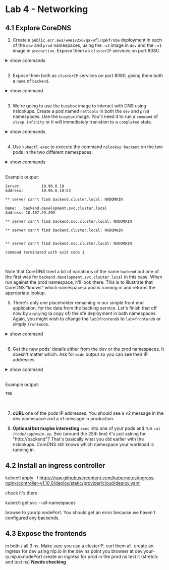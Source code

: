 # Lab 4 - Networking
## 4.1 Explore CoreDNS

1. Create a `public.ecr.aws/w4e1v2x6/qa-wfl/qakf/sbe` deployment in each of the `dev` and `prod` namespaces, using the `:v2` image in `dev` and the `:v1` image in `production`. Expose them as `clusterIP` services on port 8080.

<details><summary>show commands</summary>
<p>

```bash
kubectl create deploy lab4backend --image=public.ecr.aws/w4e1v2x6/qa-wfl/qakf/sbe:v1 -n production 
kubectl create deploy lab4backend --image=public.ecr.aws/w4e1v2x6/qa-wfl/qakf/sbe:v2 -n development
```

</p>
</details>
<br/>

2. Expose them both as `clusterIP` services on port 8080, giving them both a `name` of `backend`.

<details><summary>show command</summary>
<p>

```bash
kubectl expose deployment lab4backend --port 8080 --name backend --namespace production 
kubectl expose deployment lab4backend --port 8080 --name backend -n development
```

</p>
</details>
<br/>

3. We're going to use the `busybox` image to interact with DNS using nslookups. Create a pod named `nettools` in both the `dev` and `prod` namespaces. Use the `busybox` image. You'll need it to run a `command` of `sleep infinity` or it will immediately tranistion to a `completed` state.

<details><summary>show commands</summary>
<p>

```bash
kubectl run nettools --image=busybox -n production --command sleep infinity
kubectl run nettools --image=busybox -n development --command sleep infinity
```

</p>
</details>
<br/>

4. Use `kubectl exec` to execute the command `nslookup backend` on the two pods in the two different namespaces.

<details><summary>show commands</summary>
<p>

```bash
kubectl exec -it nettools -n production -- nslookup backend
kubectl exec -it nettools -n development -- nslookup backend
```

</p>
</details>
<br/>


Example output:

```
Server:         10.96.0.10
Address:        10.96.0.10:53

** server can't find backend.cluster.local: NXDOMAIN

Name:   backend.development.svc.cluster.local
Address: 10.107.29.209

** server can't find backend.svc.cluster.local: NXDOMAIN

** server can't find backend.cluster.local: NXDOMAIN


** server can't find backend.svc.cluster.local: NXDOMAIN

command terminated with exit code 1
```
<br/>

Note that CoreDNS tried a lot of variations of the name `backend` but one of the first was for `backend.development.svc.clsuter.local` in this case. When run against the prod namespace, it'll look there. This is to illustrate that CoreDNS "knows" which namespace a pod is running in and returns the appropriate lookup.

5. There's only one placeholder remaining in our simple front end application, for the data from the backing service. Let's finish that off now by `apply`ing (a copy of) the sfe deployment in both namespaces. Again, you might wish to change the `lab3frontend`s to `lab4frontend`s or simply `frontend`s.

<details><summary>show command</summary>
<p>

```bash
kubectl apply -n production -f lab4frontend.yaml
kubectl apply -n development -f lab4frontend.yaml
```

</p>
</details>
<br/>

6. Get the new pods' details either from the dev or the prod namespaces. It doesn't matter which. Ask for `wide` output so you can see their IP addresses.

<details><summary>show command</summary>
<p>

```bash
kubectl -n production get pods --output wide
```

</p>
</details>
<br/>

Example output:

```bash
TBD
```

<br/>

7. **cURL** one of the pods IP addresses. You should see a v2 message in the dev namespace and a v1 message in production.

8. **Optional but maybe interesting** `exec` into one of your pods and run `cat /code/app/main.py`. See (around the 25th line) it's just asking for "http://backend"? That's basically what you did earlier with the nslookups. CoreDNS still knows which namespace your workload is running in.



## 4.2 Install an ingress controller

kubectl apply -f https://raw.githubusercontent.com/kubernetes/ingress-nginx/controller-v1.10.0/deploy/static/provider/cloud/deploy.yaml

check it's there

kubectl get svc --all-namespaces

browse to yourIp:nodePort. You should get an error because we haven't configured any backends.

## 4.3 Expose the frontends

in both / all 3 ns. Make sure you use a clusterIP.
curl them all.
create an ingress for dev using nip.io in the dev ns
point you browser at dev.your-ip.nip.io:nodePort
create an ingress for prod in the prod ns
test it
(stretch: and test ns)
**Needs checking**
